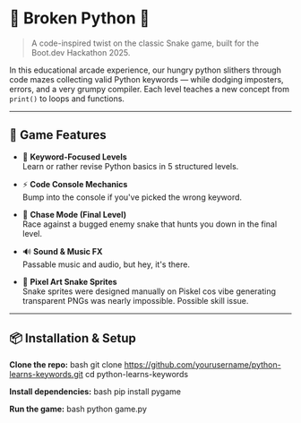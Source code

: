 # 🐍 Broken Python 🐍

> A code-inspired twist on the classic Snake game, built for the Boot.dev Hackathon 2025.

In this educational arcade experience, our hungry python slithers through code mazes collecting valid Python keywords — while dodging imposters, errors, and a very grumpy compiler. Each level teaches a new concept from `print()` to loops and functions. 

---

## 🧠 Game Features

- 🐍 **Keyword-Focused Levels**  
  Learn or rather revise Python basics in 5 structured levels.

- ⚡ **Code Console Mechanics**  
  Bump into the console if you've picked the wrong keyword.

- 🤖 **Chase Mode (Final Level)**  
  Race against a bugged enemy snake that hunts you down in the final level.

- 🔊 **Sound & Music FX**  
  Passable music and audio, but hey, it's there.

- 🎨 **Pixel Art Snake Sprites**  
  Snake sprites were designed manually on Piskel cos vibe generating transparent PNGs was nearly impossible. Possible skill issue.

---

## 📦 Installation & Setup

**Clone the repo:**
bash
git clone https://github.com/yourusername/python-learns-keywords.git
cd python-learns-keywords
   
**Install dependencies:**
bash
pip install pygame

**Run the game:**
bash
python game.py
